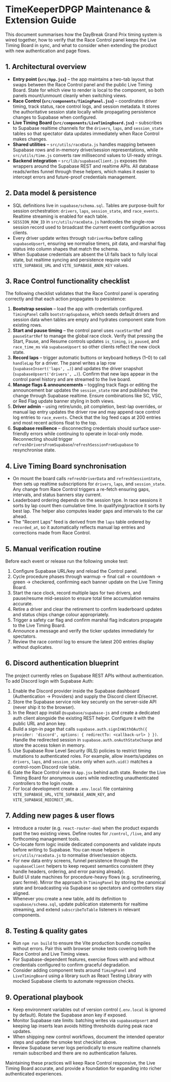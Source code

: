 # TimeKeeperDPGP Maintenance & Extension Guide

This document summarises how the DayBreak Grand Prix timing system is wired together, how to verify that the Race Control panel keeps the Live Timing Board in sync, and what to consider when extending the product with new authentication and page flows.

## 1. Architectural overview

- **Entry point (`src/App.jsx`)** – the app maintains a two-tab layout that swaps between the Race Control panel and the public Live Timing Board. State for which view to render is local to the component, so both panels mount/unmount cleanly when switching views.
- **Race Control (`src/components/TimingPanel.jsx`)** – coordinates driver timing, track status, race control logs, and session metadata. It stores the authoritative session state locally while propagating persistence changes to Supabase when configured.
- **Live Timing Board (`src/components/LiveTimingBoard.jsx`)** – subscribes to Supabase realtime channels for the `drivers`, `laps`, and `session_state` tables so that spectator data updates immediately when Race Control makes changes.
- **Shared utilities** – `src/utils/raceData.js` handles mapping between Supabase rows and in-memory driver/session representations, while `src/utils/time.js` converts raw millisecond values to UI-ready strings.
- **Backend integration** – `src/lib/supabaseClient.js` exposes thin wrappers around the Supabase REST and realtime APIs. All database reads/writes funnel through these helpers, which makes it easier to intercept errors and future-proof credentials management.

## 2. Data model & persistence

- SQL definitions live in `supabase/schema.sql`. Tables are purpose-built for session orchestration: `drivers`, `laps`, `session_state`, and `race_events`. Realtime streaming is enabled for each table.
- `SESSION_ROW_ID` in `src/utils/raceData.js` hardcodes the single-row session record used to broadcast the current event configuration across clients.
- Every driver update writes through `toDriverRow` before calling `supabaseUpsert`, ensuring we normalise timers, pit data, and marshal flag status into column shapes that match the schema.
- When Supabase credentials are absent the UI falls back to fully local state, but realtime syncing and persistence require valid `VITE_SUPABASE_URL` and `VITE_SUPABASE_ANON_KEY` values.

## 3. Race Control functionality checklist

The following checklist validates that the Race Control panel is operating correctly and that each action propagates to persistence:

1. **Bootstrap session** – load the app with credentials configured. `TimingPanel` calls `bootstrapSupabase`, which seeds default drivers and session data when tables are empty and hydrates component state from existing rows.
2. **Start and pause timing** – the control panel uses `raceStartRef` and `pauseStartRef` to manage the global race clock. Verify that pressing the Start, Pause, and Resume controls updates `is_timing`, `is_paused`, and `race_time_ms` via `supabaseUpsert` so other clients reflect the new clock state.
3. **Record laps** – trigger automatic buttons or keyboard hotkeys (1–0) to call `handleLap` for a driver. The panel writes a lap row (`supabaseInsert('laps', …)`) and updates the driver snapshot (`supabaseUpsert('drivers', …)`). Confirm that new laps appear in the control panel history and are streamed to the live board.
4. **Manage flags & announcements** – toggling track flags or editing the announcement bar updates the `session_state` row and publishes the change through Supabase realtime. Ensure combinations like SC, VSC, or Red Flag update banner styling in both views.
5. **Driver admin** – using retire/undo, pit completion, best-lap overrides, or manual lap entry updates the driver row and may append race control log entries to `race_events`. Check that the log feed caps at 200 entries and most recent actions float to the top.
6. **Supabase resilience** – disconnecting credentials should surface user-friendly errors while continuing to operate in local-only mode. Reconnecting should trigger `refreshDriversFromSupabase`/`refreshSessionFromSupabase` to resynchronise state.

## 4. Live Timing Board synchronisation

- On mount the board calls `refreshDriverData` and `refreshSessionState`, then sets up realtime subscriptions for `drivers`, `laps`, and `session_state`. Any change from Race Control triggers a re-fetch ensuring gaps, intervals, and status banners stay current.
- Leaderboard ordering depends on the session type. In race sessions it sorts by lap count then cumulative time. In qualifying/practice it sorts by best lap. The helper also computes leader gaps and intervals to the car ahead.
- The "Recent Laps" feed is derived from the `laps` table ordered by `recorded_at`, so it automatically reflects manual lap entries and corrections made from Race Control.

## 5. Manual verification routine

Before each event or release run the following smoke test:

1. Configure Supabase URL/key and reload the Control panel.
2. Cycle procedure phases through warmup → final call → countdown → green → checkered, confirming each banner update on the Live Timing Board.
3. Start the race clock, record multiple laps for two drivers, and pause/resume mid-session to ensure total time accumulation remains accurate.
4. Retire a driver and clear the retirement to confirm leaderboard updates and status chips change colour appropriately.
5. Trigger a safety car flag and confirm marshal flag indicators propagate to the Live Timing Board.
6. Announce a message and verify the ticker updates immediately for spectators.
7. Review the race control log to ensure the latest 200 entries display without duplicates.

## 6. Discord authentication blueprint

The project currently relies on Supabase REST APIs without authentication. To add Discord login with Supabase Auth:

1. Enable the Discord provider inside the Supabase dashboard (Authentication → Providers) and supply the Discord client ID/secret.
2. Store the Supabase service role key securely on the server-side API (never ship it to the browser).
3. In the React app install `@supabase/supabase-js` and create a dedicated auth client alongside the existing REST helper. Configure it with the public URL and anon key.
4. Build a sign-in page that calls `supabase.auth.signInWithOAuth({ provider: 'discord', options: { redirectTo: <callback-url> } })`. Handle the redirected session in `supabase.auth.onAuthStateChange` and store the access token in memory.
5. Use Supabase Row Level Security (RLS) policies to restrict timing mutations to authenticated roles. For example, allow inserts/updates on `drivers`, `laps`, and `session_state` only when `auth.uid()` matches a control-room Discord role table.
6. Gate the Race Control view in `App.jsx` behind auth state. Render the Live Timing Board for anonymous users while redirecting unauthenticated controllers to the login route.
7. For local development create a `.env.local` file containing `VITE_SUPABASE_URL`, `VITE_SUPABASE_ANON_KEY`, and `VITE_SUPABASE_REDIRECT_URL`.

## 7. Adding new pages & user flows

- Introduce a router (e.g. `react-router-dom`) when the product expands past the two existing views. Define routes for `/control`, `/live`, and any forthcoming management tools.
- Co-locate form logic inside dedicated components and validate inputs before writing to Supabase. You can reuse helpers in `src/utils/raceData.js` to normalise driver/session objects.
- For new data entry screens, funnel persistence through the `supabaseClient` helpers to keep request semantics consistent (they handle headers, ordering, and error parsing already).
- Build UI state machines for procedure-heavy flows (e.g. scrutineering, parc fermé). Mirror the approach in `TimingPanel` by storing the canonical state and broadcasting via Supabase so spectators and controllers stay aligned.
- Whenever you create a new table, add its definition to `supabase/schema.sql`, update publication statements for realtime streaming, and extend `subscribeToTable` listeners in relevant components.

## 8. Testing & quality gates

- Run `npm run build` to ensure the Vite production bundle compiles without errors. Pair this with browser smoke tests covering both the Race Control and Live Timing views.
- For Supabase-dependent features, exercise flows with and without credentials configured to confirm graceful degradation.
- Consider adding component tests around `TimingPanel` and `LiveTimingBoard` using a library such as React Testing Library with mocked Supabase clients to automate regression checks.

## 9. Operational playbook

- Keep environment variables out of version control (`.env.local` is ignored by default). Rotate the Supabase anon key if exposed.
- Monitor Supabase rate limits: batching writes via `supabaseUpsert` and keeping lap inserts lean avoids hitting thresholds during peak race updates.
- When shipping new control workflows, document the intended operator steps and update the smoke test checklist above.
- Review Supabase server logs periodically to ensure realtime channels remain subscribed and there are no authentication failures.

Maintaining these practices will keep Race Control responsive, the Live Timing Board accurate, and provide a foundation for expanding into richer authenticated experiences.
